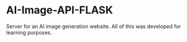 # AI-Image-API-FLASK
Server for an AI image generation website. All of this was developed for learning purposes.
